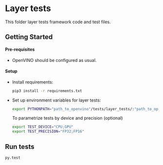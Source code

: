 # Layer tests

This folder layer tests framework code and test files.

## Getting Started

#### Pre-requisites

* OpenVINO should be configured as usual.

#### Setup

* Install requirements:
    ```bash
    pip3 install -r requirements.txt
    ```
* Set up environment variables for layer tests:
    ```bash
    export PYTHONPATH="path_to_openvino"/tests/layer_tests/:"path_to_openvino"/tools/mo:"path to python api"
    ```
  To parametrize tests by device and precision (optional)
    ```bash
    export TEST_DEVICE="CPU;GPU"
    export TEST_PRECISION="FP32;FP16"
    ```

## Run tests
```bash
py.test
```
